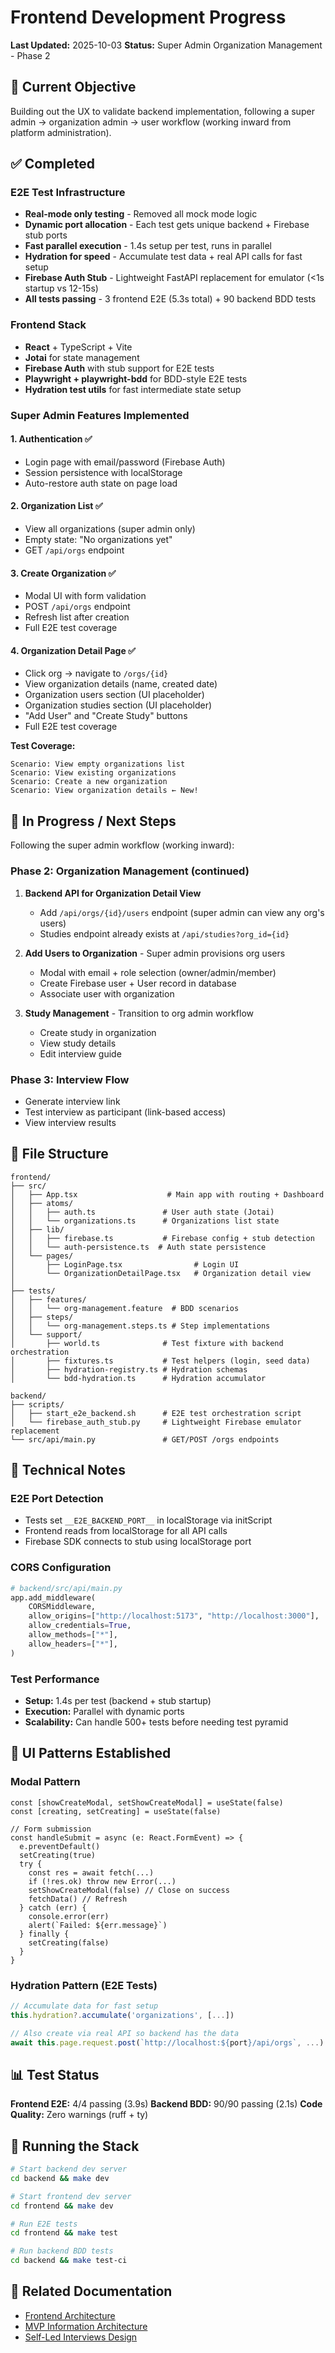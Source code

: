 # Frontend Development Progress

**Last Updated:** 2025-10-03
**Status:** Super Admin Organization Management - Phase 2

## 🎯 Current Objective

Building out the UX to validate backend implementation, following a super admin → organization admin → user workflow (working inward from platform administration).

## ✅ Completed

### E2E Test Infrastructure
- **Real-mode only testing** - Removed all mock mode logic
- **Dynamic port allocation** - Each test gets unique backend + Firebase stub ports
- **Fast parallel execution** - 1.4s setup per test, runs in parallel
- **Hydration for speed** - Accumulate test data + real API calls for fast setup
- **Firebase Auth Stub** - Lightweight FastAPI replacement for emulator (<1s startup vs 12-15s)
- **All tests passing** - 3 frontend E2E (5.3s total) + 90 backend BDD tests

### Frontend Stack
- **React** + TypeScript + Vite
- **Jotai** for state management
- **Firebase Auth** with stub support for E2E tests
- **Playwright + playwright-bdd** for BDD-style E2E tests
- **Hydration test utils** for fast intermediate state setup

### Super Admin Features Implemented

#### 1. Authentication ✅
- Login page with email/password (Firebase Auth)
- Session persistence with localStorage
- Auto-restore auth state on page load

#### 2. Organization List ✅
- View all organizations (super admin only)
- Empty state: "No organizations yet"
- GET `/api/orgs` endpoint

#### 3. Create Organization ✅
- Modal UI with form validation
- POST `/api/orgs` endpoint
- Refresh list after creation
- Full E2E test coverage

#### 4. Organization Detail Page ✅
- Click org → navigate to `/orgs/{id}`
- View organization details (name, created date)
- Organization users section (UI placeholder)
- Organization studies section (UI placeholder)
- "Add User" and "Create Study" buttons
- Full E2E test coverage

**Test Coverage:**
```gherkin
Scenario: View empty organizations list
Scenario: View existing organizations
Scenario: Create a new organization
Scenario: View organization details ← New!
```

## 🚧 In Progress / Next Steps

Following the super admin workflow (working inward):

### Phase 2: Organization Management (continued)
1. **Backend API for Organization Detail View**
   - Add `/api/orgs/{id}/users` endpoint (super admin can view any org's users)
   - Studies endpoint already exists at `/api/studies?org_id={id}`

2. **Add Users to Organization** - Super admin provisions org users
   - Modal with email + role selection (owner/admin/member)
   - Create Firebase user + User record in database
   - Associate user with organization

3. **Study Management** - Transition to org admin workflow
   - Create study in organization
   - View study details
   - Edit interview guide

### Phase 3: Interview Flow
- Generate interview link
- Test interview as participant (link-based access)
- View interview results

## 📁 File Structure

```
frontend/
├── src/
│   ├── App.tsx                    # Main app with routing + Dashboard
│   ├── atoms/
│   │   ├── auth.ts               # User auth state (Jotai)
│   │   └── organizations.ts      # Organizations list state
│   ├── lib/
│   │   ├── firebase.ts           # Firebase config + stub detection
│   │   └── auth-persistence.ts  # Auth state persistence
│   └── pages/
│       ├── LoginPage.tsx                # Login UI
│       └── OrganizationDetailPage.tsx   # Organization detail view
│
├── tests/
│   ├── features/
│   │   └── org-management.feature  # BDD scenarios
│   ├── steps/
│   │   └── org-management.steps.ts # Step implementations
│   └── support/
│       ├── world.ts              # Test fixture with backend orchestration
│       ├── fixtures.ts           # Test helpers (login, seed data)
│       ├── hydration-registry.ts # Hydration schemas
│       └── bdd-hydration.ts      # Hydration accumulator

backend/
├── scripts/
│   ├── start_e2e_backend.sh      # E2E test orchestration script
│   └── firebase_auth_stub.py     # Lightweight Firebase emulator replacement
└── src/api/main.py               # GET/POST /orgs endpoints
```

## 🔧 Technical Notes

### E2E Port Detection
- Tests set `__E2E_BACKEND_PORT__` in localStorage via initScript
- Frontend reads from localStorage for all API calls
- Firebase SDK connects to stub using localStorage port

### CORS Configuration
```python
# backend/src/api/main.py
app.add_middleware(
    CORSMiddleware,
    allow_origins=["http://localhost:5173", "http://localhost:3000"],
    allow_credentials=True,
    allow_methods=["*"],
    allow_headers=["*"],
)
```

### Test Performance
- **Setup:** 1.4s per test (backend + stub startup)
- **Execution:** Parallel with dynamic ports
- **Scalability:** Can handle 500+ tests before needing test pyramid

## 🎨 UI Patterns Established

### Modal Pattern
```tsx
const [showCreateModal, setShowCreateModal] = useState(false)
const [creating, setCreating] = useState(false)

// Form submission
const handleSubmit = async (e: React.FormEvent) => {
  e.preventDefault()
  setCreating(true)
  try {
    const res = await fetch(...)
    if (!res.ok) throw new Error(...)
    setShowCreateModal(false) // Close on success
    fetchData() // Refresh
  } catch (err) {
    console.error(err)
    alert(`Failed: ${err.message}`)
  } finally {
    setCreating(false)
  }
}
```

### Hydration Pattern (E2E Tests)
```typescript
// Accumulate data for fast setup
this.hydration?.accumulate('organizations', [...])

// Also create via real API so backend has the data
await this.page.request.post(`http://localhost:${port}/api/orgs`, ...)
```

## 📊 Test Status

**Frontend E2E:** 4/4 passing (3.9s)
**Backend BDD:** 90/90 passing (2.1s)
**Code Quality:** Zero warnings (ruff + ty)

## 🚀 Running the Stack

```bash
# Start backend dev server
cd backend && make dev

# Start frontend dev server
cd frontend && make dev

# Run E2E tests
cd frontend && make test

# Run backend BDD tests
cd backend && make test-ci
```

## 🔗 Related Documentation

- [Frontend Architecture](/docs/002-architecture/004-frontend-architecture.md)
- [MVP Information Architecture](/docs/001-overview/mvp_information_architecture.md)
- [Self-Led Interviews Design](/docs/003-plans/001-initial-plan/02_self_led_interviews.md)
